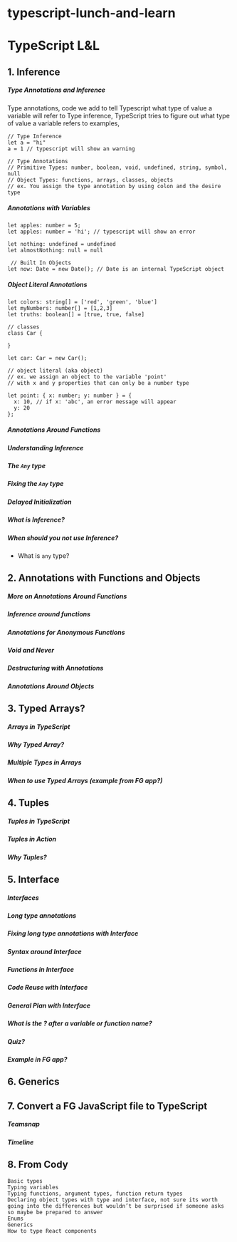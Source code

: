 # typescript-lunch-and-learn

# TypeScript L&L

## 1. Inference
  ##### Type Annotations and Inference
  Type annotations, code we add to tell Typescript what type of value a variable will refer to
  Type inference, TypeScript tries to figure out what type of value a variable refers to
  examples,
  ```tsx
  // Type Inference
  let a = "hi"
  a = 1 // typescript will show an warning
  
  // Type Annotations
  // Primitive Types: number, boolean, void, undefined, string, symbol, null
  // Object Types: functions, arrays, classes, objects
  // ex. You assign the type annotation by using colon and the desire type
  ```
  
  ##### Annotations with Variables
  ```tsx
  let apples: number = 5;
  let apples: number = 'hi'; // typescript will show an error
  
  let nothing: undefined = undefined
  let almostNothing: null = null
  
   // Built In Objects
  let now: Date = new Date(); // Date is an internal TypeScript object
  ```
  ##### Object Literal Annotations
  ```tsx
  let colors: string[] = ['red', 'green', 'blue']
  let myNumbers: number[] = [1,2,3]
  let truths: boolean[] = [true, true, false]
  
  // classes
  class Car {
  
  }
  
  let car: Car = new Car();
  
  // object literal (aka object)
  // ex. we assign an object to the variable 'point'
  // with x and y properties that can only be a number type
  
  let point: { x: number; y: number } = {
    x: 10, // if x: 'abc', an error message will appear
    y: 20
  };
  ```
  
  ##### Annotations Around Functions
  
  ##### Understanding Inference
  ##### The `Any` type
  ##### Fixing the `Any` type
  ##### Delayed Initialization
  ##### What is Inference?

  ##### When should you not use Inference?

  - What is `any` type?


## 2. Annotations with Functions and Objects
  ##### More on Annotations Around Functions
  ##### Inference around functions
  ##### Annotations for Anonymous Functions
  ##### Void and Never
  ##### Destructuring with Annotations
  ##### Annotations Around Objects


## 3. Typed Arrays?
  ##### Arrays in TypeScript
  ##### Why Typed Array?
  ##### Multiple Types in Arrays
  ##### When to use Typed Arrays (example from FG app?)


## 4. Tuples
  ##### Tuples in TypeScript
  ##### Tuples in Action
  ##### Why Tuples?


## 5. Interface
  ##### Interfaces 
  ##### Long type annotations
  ##### Fixing long type annotations with Interface
  ##### Syntax around Interface
  ##### Functions in Interface
  ##### Code Reuse with Interface
  ##### General Plan with Interface
  ##### What is the ? after a variable or function name?
  ##### Quiz?
  ##### Example in FG app?
  
## 6. Generics
  ##### 


## 7. Convert a FG JavaScript file to TypeScript
  ##### Teamsnap
  ##### Timeline

## 8. From Cody
```
Basic types
Typing variables
Typing functions, argument types, function return types
Declaring object types with type and interface, not sure its worth going into the differences but wouldn’t be surprised if someone asks so maybe be prepared to answer
Enums
Generics
How to type React components
```
